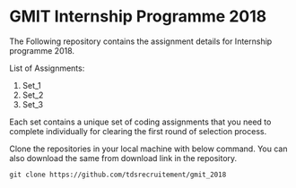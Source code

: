 # GMIT Internship Programme 2018

The Following repository contains the assignment details for Internship programme 2018.

List of Assignments:

1. Set_1 
2. Set_2
3. Set_3

Each set contains a unique set of coding assignments that you need to complete individually  for clearing the first round of selection process.

Clone the repositories in your local machine with below command.
You can also download the same from download link in the repository.

`git clone https://github.com/tdsrecruitement/gmit_2018`

